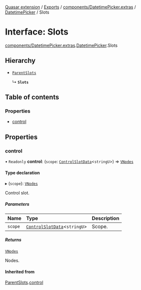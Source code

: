 [Quasar extension](../index.md) / [Exports](../modules.md) / [components/DatetimePicker.extras](../modules/components_DatetimePicker_extras.md) / [DatetimePicker](../modules/components_DatetimePicker_extras.DatetimePicker.md) / Slots

# Interface: Slots

[components/DatetimePicker.extras](../modules/components_DatetimePicker_extras.md).[DatetimePicker](../modules/components_DatetimePicker_extras.DatetimePicker.md).Slots

## Hierarchy

- [`ParentSlots`](components_DatetimePicker_extras.DatetimePicker.ParentSlots.md)

  ↳ **`Slots`**

## Table of contents

### Properties

- [control](components_DatetimePicker_extras.DatetimePicker.Slots.md#control)

## Properties

### control

• `Readonly` **control**: (`scope`: [`ControlSlotData`](components_Field_extras.Field.ControlSlotData.md)<`stringU`\>) => [`VNodes`](../modules/components_api_misc.md#vnodes)

#### Type declaration

▸ (`scope`): [`VNodes`](../modules/components_api_misc.md#vnodes)

Control slot.

##### Parameters

| Name | Type | Description |
| :------ | :------ | :------ |
| `scope` | [`ControlSlotData`](components_Field_extras.Field.ControlSlotData.md)<`stringU`\> | Scope. |

##### Returns

[`VNodes`](../modules/components_api_misc.md#vnodes)

Nodes.

#### Inherited from

[ParentSlots](components_DatetimePicker_extras.DatetimePicker.ParentSlots.md).[control](components_DatetimePicker_extras.DatetimePicker.ParentSlots.md#control)
